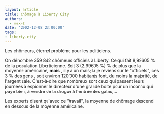 ```yaml
---
layout: article
title: Chômage à Liberty City
authors:
  - max-2
date: '2002-12-08 23:00:00'
tags:
- liberty-city
---
```


Les chômeurs, éternel problème pour les politiciens.

On dénombre 359 842 chômeurs officiels à Liberty. Ce qui fait 8,99605 % de la population Liberticienne. Soit 3 (2,99605 %) % de plus que la moyenne américaine, **mais** , il y a un mais; là je reviens sur le "officiels", ces 3 % des gens , soit environ 120'000 habitants font, du moins la majorité, de l'argent sale. C'est-à-dire que nombreux sont ceux qui passent leurs journées à espionner le directeur d'une grande boite pour un inconnu qui paye bien, à vendre de la drogue à l'entrée des galas,...

Les experts disent qu'avec ce "travail", la moyenne de chômage descend en dessous de la moyenne américaine.
